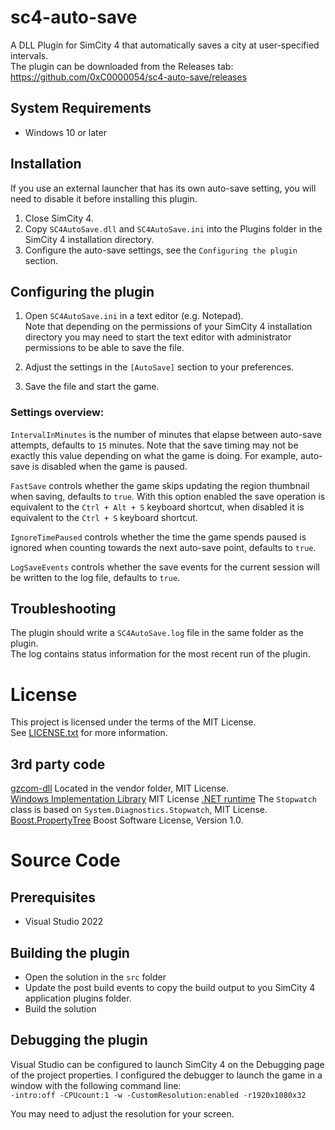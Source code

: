 # sc4-auto-save

A DLL Plugin for SimCity 4 that automatically saves a city at user-specified intervals.    
The plugin can be downloaded from the Releases tab: https://github.com/0xC0000054/sc4-auto-save/releases

## System Requirements

* Windows 10 or later

## Installation

If you use an external launcher that has its own auto-save setting, you will need to disable it before installing this plugin.

1. Close SimCity 4.
2. Copy `SC4AutoSave.dll` and `SC4AutoSave.ini` into the Plugins folder in the SimCity 4 installation directory.
3. Configure the auto-save settings, see the `Configuring the plugin` section.

## Configuring the plugin

1. Open `SC4AutoSave.ini` in a text editor (e.g. Notepad).    
Note that depending on the permissions of your SimCity 4 installation directory you may need to start the text editor 
with administrator permissions to be able to save the file.

2. Adjust the settings in the `[AutoSave]` section to your preferences.

3. Save the file and start the game.

### Settings overview:  

`IntervalInMinutes` is the number of minutes that elapse between auto-save attempts, defaults to `15` minutes.
Note that the save timing may not be exactly this value depending on what the game is doing.
For example, auto-save is disabled when the game is paused.

`FastSave` controls whether the game skips updating the region thumbnail when saving, defaults to `true`. With this option enabled the save operation is
equivalent to the `Ctrl + Alt + S` keyboard shortcut, when disabled it is equivalent to the `Ctrl + S` keyboard shortcut.

`IgnoreTimePaused` controls whether the time the game spends paused is ignored when counting towards the next auto-save point, defaults to `true`.

`LogSaveEvents` controls whether the save events for the current session will be written to the log file, defaults to `true`.


## Troubleshooting

The plugin should write a `SC4AutoSave.log` file in the same folder as the plugin.    
The log contains status information for the most recent run of the plugin.

# License

This project is licensed under the terms of the MIT License.    
See [LICENSE.txt](LICENSE.txt) for more information.

## 3rd party code

[gzcom-dll](https://github.com/nsgomez/gzcom-dll/tree/master) Located in the vendor folder, MIT License.    
[Windows Implementation Library](https://github.com/microsoft/wil) MIT License
[.NET runtime](https://github.com/dotnet/runtime) The `Stopwatch` class is based on `System.Diagnostics.Stopwatch`, MIT License.
[Boost.PropertyTree](https://www.boost.org/doc/libs/1_83_0/doc/html/property_tree.html) Boost Software License, Version 1.0.

# Source Code

## Prerequisites

* Visual Studio 2022

## Building the plugin

* Open the solution in the `src` folder
* Update the post build events to copy the build output to you SimCity 4 application plugins folder.
* Build the solution

## Debugging the plugin

Visual Studio can be configured to launch SimCity 4 on the Debugging page of the project properties.
I configured the debugger to launch the game in a window with the following command line:    
`-intro:off -CPUcount:1 -w -CustomResolution:enabled -r1920x1080x32`

You may need to adjust the resolution for your screen.
